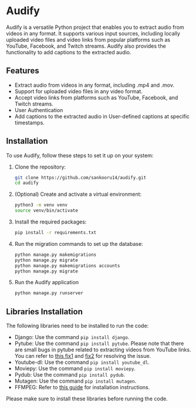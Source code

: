 # Audify
Audify is a versatile Python project that enables you to extract audio from videos in any format. It supports various input sources, including locally uploaded video files and video links from popular platforms such as YouTube, Facebook, and Twitch streams. Audify also provides the functionality to add captions to the extracted audio.
## Features 
* Extract audio from videos in any format, including .mp4 and .mov.
* Support for uploaded video files in any video format.
* Accept video links from platforms such as YouTube, Facebook, and Twitch streams.
* User Authentication
* Add captions to the extracted audio in User-defined captions at specific timestamps.

## Installation

To use Audify, follow these steps to set it up on your system:

1. Clone the repository:

   ```bash
   git clone https://github.com/sankooru14/audify.git
   cd audify
2. (Optional) Create and activate a virtual environment:

   ```bash
   python3 -m venv venv
   source venv/bin/activate
3. Install the required packages:

   ```bash
   pip install -r requirements.txt
4. Run the migration commands to set up the database:

   ```bash
   python manage.py makemigrations
   python manage.py migrate
   python manage.py makemigrations accounts
   python manage.py migrate
5. Run the Audify application
   ```bash
   python manage.py runserver


## Libraries Installation

The following libraries need to be installed to run the code:

- Django: Use the command `pip install django`.
- Pytube: Use the command `pip install pytube`. Please note that there are small bugs in pytube related to extracting videos from YouTube links. You can refer to [this fix1](https://github.com/pytube/pytube/issues/1678) and [fix2](https://stackoverflow.com/questions/68680322/pytube-urllib-error-httperror-http-error-410-gone) for resolving the issue.
- Youtube-dl: Use the command `pip install youtube_dl`.
- Moviepy: Use the command `pip install moviepy`.
- Pydub: Use the command `pip install pydub`.
- Mutagen: Use the command `pip install mutagen`.
- FFMPEG: Refer to [this guide](https://ffmpeg.org/) for installation instructions.

Please make sure to install these libraries before running the code.





